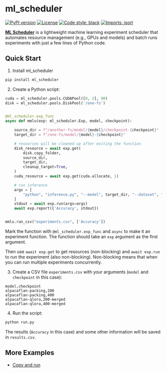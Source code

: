 # ml_scheduler

[![PyPI version](https://badge.fury.io/py/ml_scheduler.svg)](http://badge.fury.io/py/ml_scheduler)
[![License](https://img.shields.io/github/license/mashape/apistatus.svg)](https://pypi.python.org/pypi/ml_scheduler/)
[![Code style: black](https://img.shields.io/badge/code%20style-black-000000.svg)](https://github.com/psf/black)
[![Imports: isort](https://img.shields.io/badge/%20imports-isort-%231674b1?style=flat&labelColor=ef8336)](https://timothycrosley.github.io/isort/)
<!--[![Test Status](https://github.com/huyiwen/ml_scheduler/workflows/Test/badge.svg?branch=develop)](https://github.com/huyiwen/ml_scheduler/actions?query=workflow%3ATest)
[![Lint Status](https://github.com/huyiwen/ml_scheduler/workflows/Lint/badge.svg?branch=develop)](https://github.com/huyiwen/ml_scheduler/actions?query=workflow%3ALint)
[![codecov](https://codecov.io/gh/huyiwen/ml_scheduler/branch/main/graph/badge.svg)](https://codecov.io/gh/huyiwen/ml_scheduler)
[![Join the chat at https://gitter.im/huyiwen/ml_scheduler](https://badges.gitter.im/huyiwen/ml_scheduler.svg)](https://gitter.im/huyiwen/ml_scheduler?utm_source=badge&utm_medium=badge&utm_campaign=pr-badge&utm_content=badge)
[![Downloads](https://pepy.tech/badge/ml_scheduler)](https://pepy.tech/project/ml_scheduler)-->


[**ML Scheduler**]((https://github.com/huyiwen/ml_scheduler/)) is a lightweight machine learning experiment scheduler that automates resource management (e.g., GPUs and models) and batch runs experiments with just a few lines of Python code.

## Quick Start

1. Install ml_scheduler

```bash
pip install ml_scheduler
```

2. Create a Python script:

```python
cuda = ml_scheduler.pools.CUDAPool([0, 2], 90)
disk = ml_scheduler.pools.DiskPool('/one-fs')


@ml_scheduler.exp_func
async def mmlu(exp: ml_scheduler.Exp, model, checkpoint):

    source_dir = f"/another-fs/model/{model}/checkpoint-{checkpoint}"
    target_dir = f"/one-fs/model/{model}-{checkpoint}"

    # resources will be cleaned up after exiting the function
    disk_resource = await exp.get(
        disk.copy_folder,
        source_dir,
        target_dir,
        cleanup_target=True,
    )
    cuda_resource = await exp.get(cuda.allocate, 1)

    # run inference
    args = [
        "python", "inference.py", "--model", target_dir, "--dataset", "mmlu", "--cuda",  str(cuda_resource[0])
    ]
    stdout = await exp.run(args=args)
    await exp.report({'Accuracy', stdout})


mmlu.run_csv("experiments.csv", ['Accuracy'])
```

Mark the function with `@ml_scheduler.exp_func` and `async` to make it an experiment function. The function should take an `exp` argument as the first argument.

Then use `await exp.get` to get resources (non-blocking) and `await exp.run` to run the experiment (also non-blocking). Non-blocking means that when you can run multiple experiments concurrently.

3. Create a CSV file `experiments.csv` with your arguments (`model` and `checkpoint` in this case):

```csv
model,checkpoint
alpacaflan-packing,200
alpacaflan-packing,400
alpacaflan-qlora,200-merged
alpacaflan-qlora,400-merged
```

4. Run the script:

```bash
python run.py
```

The results (`Accuracy` in this case) and some other information will be saved in `results.csv`.

## More Examples

- [Copy and run](/examples/copy_and_run)
